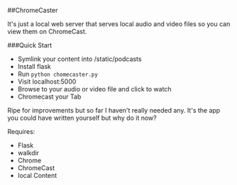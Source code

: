 ##ChromeCaster

It's just a local web server that serves local audio and video files so you can view them on ChromeCast.

###Quick Start

 * Symlink your content into /static/podcasts
 * Install flask
 * Run ```python chomecaster.py```
 * Visit localhost:5000
 * Browse to your audio or video file and click to watch
 * Chromecast your Tab

Ripe for improvements but so far I haven't really needed any. It's the app you could have written yourself but why do it now?

Requires:

 * Flask
 * walkdir
 * Chrome
 * ChromeCast
 * local Content